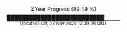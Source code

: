 <p align="center">
⏳Year Progress (89.49 %) <br>
██████████████████████████▁▁▁▁ <br>
<sub>Updated: Sat, 23 Nov 2024 12:39:26 GMT</sub>
</p>

